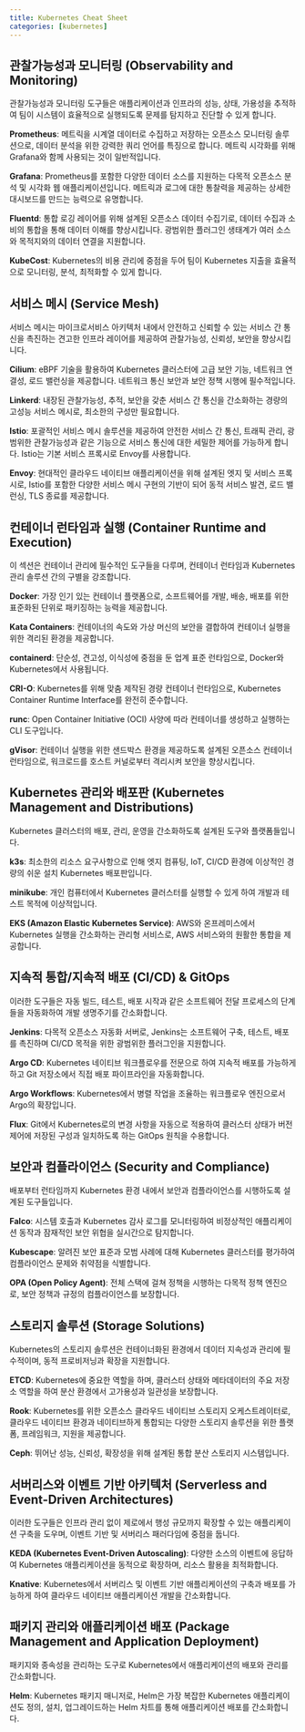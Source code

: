 ```yaml
---
title: Kubernetes Cheat Sheet
categories: [kubernetes]
---
```



## 관찰가능성과 모니터링 (Observability and Monitoring)

관찰가능성과 모니터링 도구들은 애플리케이션과 인프라의 성능, 상태, 가용성을 추적하여 팀이 시스템이 효율적으로 실행되도록 문제를 탐지하고 진단할 수 있게 합니다.

**Prometheus**: 메트릭을 시계열 데이터로 수집하고 저장하는 오픈소스 모니터링 솔루션으로, 데이터 분석을 위한 강력한 쿼리 언어를 특징으로 합니다. 메트릭 시각화를 위해 Grafana와 함께 사용되는 것이 일반적입니다.

**Grafana**: Prometheus를 포함한 다양한 데이터 소스를 지원하는 다목적 오픈소스 분석 및 시각화 웹 애플리케이션입니다. 메트릭과 로그에 대한 통찰력을 제공하는 상세한 대시보드를 만드는 능력으로 유명합니다.

**Fluentd**: 통합 로깅 레이어를 위해 설계된 오픈소스 데이터 수집기로, 데이터 수집과 소비의 통합을 통해 데이터 이해를 향상시킵니다. 광범위한 플러그인 생태계가 여러 소스와 목적지와의 데이터 연결을 지원합니다.

**KubeCost**: Kubernetes의 비용 관리에 중점을 두어 팀이 Kubernetes 지출을 효율적으로 모니터링, 분석, 최적화할 수 있게 합니다.

## 서비스 메시 (Service Mesh)

서비스 메시는 마이크로서비스 아키텍처 내에서 안전하고 신뢰할 수 있는 서비스 간 통신을 촉진하는 견고한 인프라 레이어를 제공하여 관찰가능성, 신뢰성, 보안을 향상시킵니다.

**Cilium**: eBPF 기술을 활용하여 Kubernetes 클러스터에 고급 보안 기능, 네트워크 연결성, 로드 밸런싱을 제공합니다. 네트워크 통신 보안과 보안 정책 시행에 필수적입니다.

**Linkerd**: 내장된 관찰가능성, 추적, 보안을 갖춘 서비스 간 통신을 간소화하는 경량의 고성능 서비스 메시로, 최소한의 구성만 필요합니다.

**Istio**: 포괄적인 서비스 메시 솔루션을 제공하여 안전한 서비스 간 통신, 트래픽 관리, 광범위한 관찰가능성과 같은 기능으로 서비스 통신에 대한 세밀한 제어를 가능하게 합니다. Istio는 기본 서비스 프록시로 Envoy를 사용합니다.

**Envoy**: 현대적인 클라우드 네이티브 애플리케이션을 위해 설계된 엣지 및 서비스 프록시로, Istio를 포함한 다양한 서비스 메시 구현의 기반이 되어 동적 서비스 발견, 로드 밸런싱, TLS 종료를 제공합니다.

## 컨테이너 런타임과 실행 (Container Runtime and Execution)

이 섹션은 컨테이너 관리에 필수적인 도구들을 다루며, 컨테이너 런타임과 Kubernetes 관리 솔루션 간의 구별을 강조합니다.

**Docker**: 가장 인기 있는 컨테이너 플랫폼으로, 소프트웨어를 개발, 배송, 배포를 위한 표준화된 단위로 패키징하는 능력을 제공합니다.

**Kata Containers**: 컨테이너의 속도와 가상 머신의 보안을 결합하여 컨테이너 실행을 위한 격리된 환경을 제공합니다.

**containerd**: 단순성, 견고성, 이식성에 중점을 둔 업계 표준 런타임으로, Docker와 Kubernetes에서 사용됩니다.

**CRI-O**: Kubernetes를 위해 맞춤 제작된 경량 컨테이너 런타임으로, Kubernetes Container Runtime Interface를 완전히 준수합니다.

**runc**: Open Container Initiative (OCI) 사양에 따라 컨테이너를 생성하고 실행하는 CLI 도구입니다.

**gVisor**: 컨테이너 실행을 위한 샌드박스 환경을 제공하도록 설계된 오픈소스 컨테이너 런타임으로, 워크로드를 호스트 커널로부터 격리시켜 보안을 향상시킵니다.

## Kubernetes 관리와 배포판 (Kubernetes Management and Distributions)

Kubernetes 클러스터의 배포, 관리, 운영을 간소화하도록 설계된 도구와 플랫폼들입니다.

**k3s**: 최소한의 리소스 요구사항으로 인해 엣지 컴퓨팅, IoT, CI/CD 환경에 이상적인 경량의 쉬운 설치 Kubernetes 배포판입니다.

**minikube**: 개인 컴퓨터에서 Kubernetes 클러스터를 실행할 수 있게 하여 개발과 테스트 목적에 이상적입니다.

**EKS (Amazon Elastic Kubernetes Service)**: AWS와 온프레미스에서 Kubernetes 실행을 간소화하는 관리형 서비스로, AWS 서비스와의 원활한 통합을 제공합니다.

## 지속적 통합/지속적 배포 (CI/CD) & GitOps

이러한 도구들은 자동 빌드, 테스트, 배포 시작과 같은 소프트웨어 전달 프로세스의 단계들을 자동화하여 개발 생명주기를 간소화합니다.

**Jenkins**: 다목적 오픈소스 자동화 서버로, Jenkins는 소프트웨어 구축, 테스트, 배포를 촉진하며 CI/CD 목적을 위한 광범위한 플러그인을 지원합니다.

**Argo CD**: Kubernetes 네이티브 워크플로우를 전문으로 하여 지속적 배포를 가능하게 하고 Git 저장소에서 직접 배포 파이프라인을 자동화합니다.

**Argo Workflows**: Kubernetes에서 병렬 작업을 조율하는 워크플로우 엔진으로서 Argo의 확장입니다.

**Flux**: Git에서 Kubernetes로의 변경 사항을 자동으로 적용하여 클러스터 상태가 버전 제어에 저장된 구성과 일치하도록 하는 GitOps 원칙을 수용합니다.

## 보안과 컴플라이언스 (Security and Compliance)

배포부터 런타임까지 Kubernetes 환경 내에서 보안과 컴플라이언스를 시행하도록 설계된 도구들입니다.

**Falco**: 시스템 호출과 Kubernetes 감사 로그를 모니터링하여 비정상적인 애플리케이션 동작과 잠재적인 보안 위협을 실시간으로 탐지합니다.

**Kubescape**: 알려진 보안 표준과 모범 사례에 대해 Kubernetes 클러스터를 평가하여 컴플라이언스 문제와 취약점을 식별합니다.

**OPA (Open Policy Agent)**: 전체 스택에 걸쳐 정책을 시행하는 다목적 정책 엔진으로, 보안 정책과 규정의 컴플라이언스를 보장합니다.

## 스토리지 솔루션 (Storage Solutions)

Kubernetes의 스토리지 솔루션은 컨테이너화된 환경에서 데이터 지속성과 관리에 필수적이며, 동적 프로비저닝과 확장을 지원합니다.

**ETCD**: Kubernetes에 중요한 역할을 하며, 클러스터 상태와 메타데이터의 주요 저장소 역할을 하여 분산 환경에서 고가용성과 일관성을 보장합니다.

**Rook**: Kubernetes를 위한 오픈소스 클라우드 네이티브 스토리지 오케스트레이터로, 클라우드 네이티브 환경과 네이티브하게 통합되는 다양한 스토리지 솔루션을 위한 플랫폼, 프레임워크, 지원을 제공합니다.

**Ceph**: 뛰어난 성능, 신뢰성, 확장성을 위해 설계된 통합 분산 스토리지 시스템입니다.

## 서버리스와 이벤트 기반 아키텍처 (Serverless and Event-Driven Architectures)

이러한 도구들은 인프라 관리 없이 제로에서 행성 규모까지 확장할 수 있는 애플리케이션 구축을 도우며, 이벤트 기반 및 서버리스 패러다임에 중점을 둡니다.

**KEDA (Kubernetes Event-Driven Autoscaling)**: 다양한 소스의 이벤트에 응답하여 Kubernetes 애플리케이션을 동적으로 확장하며, 리소스 활용을 최적화합니다.

**Knative**: Kubernetes에서 서버리스 및 이벤트 기반 애플리케이션의 구축과 배포를 가능하게 하여 클라우드 네이티브 애플리케이션 개발을 간소화합니다.

## 패키지 관리와 애플리케이션 배포 (Package Management and Application Deployment)

패키지와 종속성을 관리하는 도구로 Kubernetes에서 애플리케이션의 배포와 관리를 간소화합니다.

**Helm**: Kubernetes 패키지 매니저로, Helm은 가장 복잡한 Kubernetes 애플리케이션도 정의, 설치, 업그레이드하는 Helm 차트를 통해 애플리케이션 배포를 간소화합니다.
